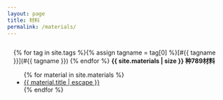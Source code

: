 ```yaml
---
layout: page
title: 材料
permalink: /materials/
---
```

<div style="padding: 1em;">
{% for tag in site.tags %}{% assign tagname = tag[0] %}[#{{ tagname }}](#{{ tagname }}) {% endfor %}
<span style="font-weight: bold;" >{{ site.materials | size }} 种789材料</span>
<ul>
    {% for material in site.materials %}
    <li>
        <a href="{{ material.url | relative_url }}">{{ material.title | escape }}</a>
    </li>
    {% endfor %}
</ul>
</div>
